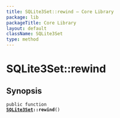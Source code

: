 ```yaml
---
title: SQLite3Set::rewind — Core Library
package: lib
packageTitle: Core Library
layout: default
className: SQLite3Set
type: method
---
```


# SQLite3Set::rewind

## Synopsis

<code>public function <b><a href="SQLite3Set">SQLite3Set</a>::rewind</b>()</code>

